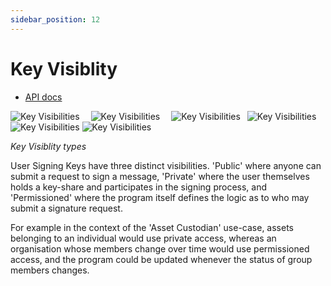```yaml
---
sidebar_position: 12
---
```


# Key Visiblity

<!-- TODO for Jake -->

- [API docs](https://docs-api-constraints.vercel.app/ec_constraints)

![Key Visibilities](/img/public-private-permissioned-1-dark.svg#gh-dark-mode-only)&ensp;&ensp;
![Key Visibilities](/img/public-private-permissioned-1-light.svg#gh-light-mode-only)&ensp;&ensp;
![Key Visibilities](/img/public-private-permissioned-2-dark.svg#gh-dark-mode-only)&ensp;
![Key Visibilities](/img/public-private-permissioned-2-light.svg#gh-light-mode-only)&ensp;
![Key Visibilities](/img/public-private-permissioned-3-dark.svg#gh-dark-mode-only)
![Key Visibilities](/img/public-private-permissioned-3-light.svg#gh-light-mode-only)

_Key Visiblity types_

User Signing Keys have three distinct visibilities. 'Public' where anyone can submit a request to sign a message, 'Private' where the user themselves holds a key-share and participates in the signing process, and 'Permissioned' where the program itself defines the logic as to who may submit a signature request.

For example in the context of the 'Asset Custodian' use-case, assets belonging to an individual would use private access, whereas an organisation whose members change over time would use permissioned access, and the program could be updated whenever the status of group members changes.

